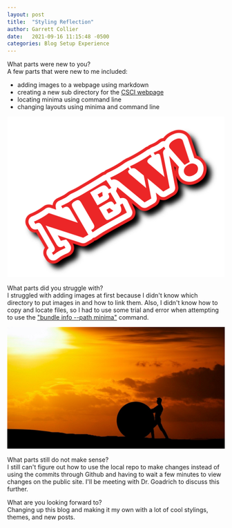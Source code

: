 ```yaml
---
layout: post
title:  "Styling Reflection"
author: Garrett Collier
date:   2021-09-16 11:15:48 -0500
categories: Blog Setup Experience
---
```

What parts were new to you? <br>
A few parts that were new to me included:
- adding images to a webpage using markdown
- creating a new sub directory for the [CSCI webpage](https://hendrix-cs.github.io/csci340/)
- locating minima using command line
- changing layouts using minima and command line

![NEW](./pictures/New.png)

What parts did you struggle with? <br>
I struggled with adding images at first because I didn't know which directory to put images in and how to link them. Also, I didn't know how to copy and locate files, so I had to use some trial and error when attempting to use the ["bundle info --path minima"](https://jekyllrb.com/docs/themes/) command.

![Pushing a rock](./pictures/rock_pushing.jpg)

What parts still do not make sense? <br>
I still can't figure out how to use the local repo to make changes instead of using the commits through Github and having to wait a few minutes to view changes on the public site. I'll be meeting with Dr. Goadrich to discuss this further.

What are you looking forward to? <br>
Changing up this blog and making it my own with a lot of cool stylings, themes, and new posts.
